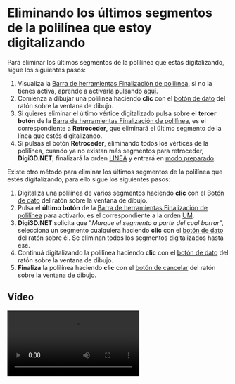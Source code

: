 # Eliminando los últimos segmentos de la polilínea que estoy digitalizando

Para eliminar los últimos segmentos de la polilínea que estás digitalizando, sigue los siguientes pasos:

1. Visualiza la [Barra de herramientas Finalización de polilínea](/digi3d-net/primeros-pasos/comenzando-a-utilizar-digi3d.net/comenzando-con-la-ventana-de-dibujo/BarraDeHerramientasFinalizaci-nDePolilinea.html), si no la tienes activa, aprende a activarla pulsando [aquí](/digi3d-net/primeros-pasos/comenzando-a-utilizar-digi3d.net/comenzando-con-la-ventana-de-dibujo/PresentacionDeBarrasHerramientasBasicas.html).
2. Comienza a dibujar una polilínea haciendo **clic** con el [botón de dato](eliminando-ultimos-segmentos.md) del ratón sobre la ventana de dibujo.
3. Si quieres eliminar el último vértice digitalizado pulsa sobre el **tercer botón** de la [Barra de herramientas Finalización de polilínea](/digi3d-net/primeros-pasos/comenzando-a-utilizar-digi3d.net/comenzando-con-la-ventana-de-dibujo/BarraDeHerramientasFinalizaci-nDePolilinea.html), es el correspondiente a **Retroceder**, que eliminará el último segmento de la línea que estés digitalizando.
4. Si pulsas el botón **Retroceder**, eliminando todos los vértices de la polilínea, cuando ya no existan más segmentos para retroceder, **Digi3D.NET**, finalizará la orden [LINEA](/digi3d-net/primeros-pasos/comenzando-a-utilizar-digi3d.net/comenzando-con-la-ventana-de-dibujo/LINEA.html) y entrará en [modo preparado](eliminando-ultimos-segmentos.md).

Existe otro método para eliminar los últimos segmentos de la polilínea que estés digitalizando, para ello sigue los siguientes pasos:

1. Digitaliza una polilínea de varios segmentos haciendo **clic** con el [Botón de dato](eliminando-ultimos-segmentos.md) del ratón sobre la ventana de dibujo.
2. Pulsa el **último botón** de la [Barra de herramientas Finalización de polilínea](/digi3d-net/primeros-pasos/comenzando-a-utilizar-digi3d.net/comenzando-con-la-ventana-de-dibujo/BarraDeHerramientasFinalizaci-nDePolilinea.html) para activarlo, es el correspondiente a la orden [UM](/digi3d-net/primeros-pasos/comenzando-a-utilizar-digi3d.net/comenzando-con-la-ventana-de-dibujo/UM.html).
3. **Digi3D.NET** solicita que "_Marque el segmento a partir del cual borrar_", selecciona un segmento cualquiera haciendo **clic** con el [botón de dato](eliminando-ultimos-segmentos.md) del ratón sobre él. Se eliminan todos los segmentos digitalizados hasta ese.
4. Continuá digitalizando la polilínea haciendo **clic** con el [botón de dato](eliminando-ultimos-segmentos.md) del ratón sobre la ventana de dibujo.
5. **Finaliza** la polilínea haciendo **clic** con el [botón de cancelar](eliminando-ultimos-segmentos.md) del ratón sobre la ventana de dibujo.

## Vídeo

<video controls>
    <source src="https://digi21.blob.core.windows.net/videos-ayuda/Eliminando%20los%20ultimos%20segmentos%20de%20la%20polilinea%20que%20estoy%20digitalizando.mp4" type="video/mp4">
</video>

